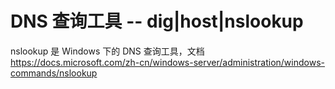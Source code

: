 # DNS 查询工具 -- dig|host|nslookup



nslookup 是 Windows 下的 DNS 查询工具，文档 <https://docs.microsoft.com/zh-cn/windows-server/administration/windows-commands/nslookup>







